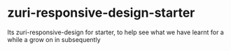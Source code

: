 # zuri-responsive-design-starter
Its zuri-responsive-design for starter, to help see what we have learnt for a while a grow on in subsequently
